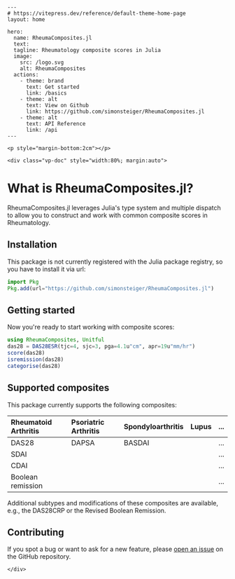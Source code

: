 ````@raw html
---
# https://vitepress.dev/reference/default-theme-home-page
layout: home

hero:
  name: RheumaComposites.jl
  text: 
  tagline: Rheumatology composite scores in Julia
  image:
    src: /logo.svg
    alt: RheumaComposites
  actions:
    - theme: brand
      text: Get started
      link: /basics
    - theme: alt
      text: View on Github
      link: https://github.com/simonsteiger/RheumaComposites.jl
    - theme: alt
      text: API Reference
      link: /api
---

<p style="margin-bottom:2cm"></p>

<div class="vp-doc" style="width:80%; margin:auto">
````

# What is RheumaComposites.jl?

RheumaComposites.jl leverages Julia's type system and multiple dispatch to allow you to construct and work with common composite scores in Rheumatology.

## Installation

This package is not currently registered with the Julia package registry, so you have to install it via url:

```julia
import Pkg
Pkg.add(url="https://github.com/simonsteiger/RheumaComposites.jl")
```

## Getting started

Now you're ready to start working with composite scores:

```julia
using RheumaComposites, Unitful
das28 = DAS28ESR(tjc=4, sjc=3, pga=4.1u"cm", apr=19u"mm/hr")
score(das28)
isremission(das28)
categorise(das28)
```

## Supported composites

This package currently supports the following composites:

| Rheumatoid Arthritis | Psoriatric Arthritis | Spondyloarthritis | Lupus | ... |
|:---------------------|:---------------------|:------------------|:------|:----|
| DAS28                | DAPSA                | BASDAI            |       | ... |
| SDAI                 |                      |                   |       | ... |
| CDAI                 |                      |                   |       | ... |
| Boolean remission    |                      |                   |       | ... |

Additional subtypes and modifications of these composites are available, e.g., the DAS28CRP or the Revised Boolean Remission.

## Contributing

If you spot a bug or want to ask for a new feature, please [open an issue](https://github.com/simonsteiger/RheumaComposites.jl/issues) on the GitHub repository.

````@raw html
</div>
````
